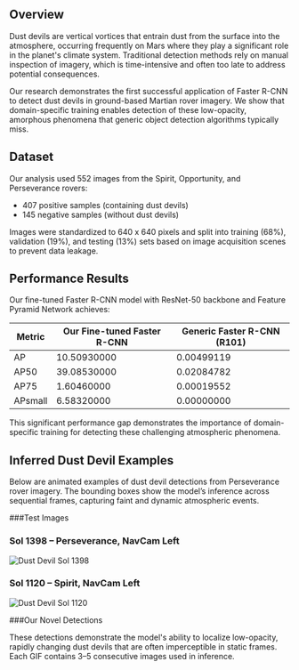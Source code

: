 ## Overview

Dust devils are vertical vortices that entrain dust from the surface into the atmosphere, occurring frequently on Mars where they play a significant role in the planet's climate system. Traditional detection methods rely on manual inspection of imagery, which is time-intensive and often too late to address potential consequences.

Our research demonstrates the first successful application of Faster R-CNN to detect dust devils in ground-based Martian rover imagery. We show that domain-specific training enables detection of these low-opacity, amorphous phenomena that generic object detection algorithms typically miss.

## Dataset

Our analysis used 552 images from the Spirit, Opportunity, and Perseverance rovers:
- 407 positive samples (containing dust devils)
- 145 negative samples (without dust devils)

Images were standardized to 640 x 640 pixels and split into training (68%), validation (19%), and testing (13%) sets based on image acquisition scenes to prevent data leakage.

## Performance Results

Our fine-tuned Faster R-CNN model with ResNet-50 backbone and Feature Pyramid Network achieves:

| Metric | Our Fine-tuned Faster R-CNN | Generic Faster R-CNN (R101) | 
|--------|-----------------------------|-----------------------------|
| AP     | 10.50930000                 | 0.00499119                  | 
| AP50   | 39.08530000                 | 0.02084782                  | 
| AP75   | 1.60460000                  | 0.00019552                  | 
| APsmall| 6.58320000                  | 0.00000000                  | 

This significant performance gap demonstrates the importance of domain-specific training for detecting these challenging atmospheric phenomena.
## Inferred Dust Devil Examples

Below are animated examples of dust devil detections from Perseverance rover imagery. The bounding boxes show the model’s inference across sequential frames, capturing faint and dynamic atmospheric events.

###Test Images

### Sol 1398 – Perseverance, NavCam Left
![Dust Devil Sol 1398](gifs/sol153_dd50.gif)

### Sol 1120 – Spirit, NavCam Left
![Dust Devil Sol 1120](gifs/sol113_dd20.gif)

###Our Novel Detections

These detections demonstrate the model's ability to localize low-opacity, rapidly changing dust devils that are often imperceptible in static frames. Each GIF contains 3–5 consecutive images used in inference.

